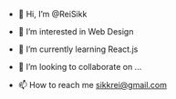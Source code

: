 - 👋 Hi, I’m @ReiSikk
- 👀 I’m interested in Web Design 
- 🌱 I’m currently learning React.js

- 💞️ I’m looking to collaborate on ...
- 📫 How to reach me sikkrei@gmail.com

<!---
ReiSikk/ReiSikk is a ✨ special ✨ repository because its `README.md` (this file) appears on your GitHub profile.
You can click the Preview link to take a look at your changes.
--->
